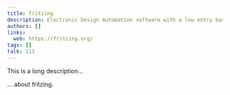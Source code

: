 ```yaml
---
title: fritzing
description: Electronic Design Automation software with a low entry barrier, suited for the needs of makers and hobbyists
authors: []
links:
  web: https://fritzing.org/
tags: []
talk: 113
---
```


This is a long description...
<!--more-->
... about fritzing.
